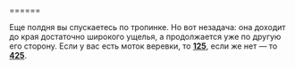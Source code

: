 ======

Еще полдня вы спускаетесь по тропинке. Но вот незадача: она доходит до края достаточно широкого ущелья, а продолжается уже по другую его сторону. Если у вас есть моток веревки, то [**125**](#n_125), если же нет — то [**425**](#n_425).

